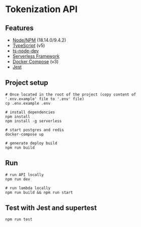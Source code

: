# Tokenization API

## Features

- [Node/NPM](https://nodejs.org/es) (18.14.0/9.4.2)
- [TypeScript](https://www.typescriptlang.org/) (v5)
- [ts-node-dev](https://github.com/wclr/ts-node-dev)
- [Serverless Framework](https://www.serverless.com/)
- [Docker Compose](https://docs.docker.com/compose/gettingstarted/) (v3)
- [Jest](https://jestjs.io)

## Project setup

```
# Once located in the root of the project (copy content of '.env.example' file to '.env' file)
cp .env.example .env

# install dependencies
npm install
npm install -g serverless

# start postgres and redis
docker-compose up

# generate deploy build
npm run build
```

## Run
```
# run API locally
npm run dev

# run lambda locally
npm run build && npm run start
```

## Test with Jest and supertest
```
npm run test
```
